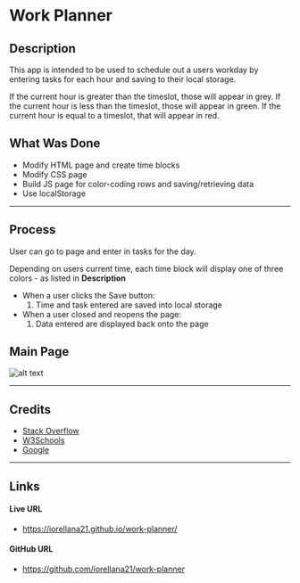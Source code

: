 # Work Planner
## Description
This app is intended to be used to schedule out a users workday by entering tasks for each hour and saving to their local storage.

If the current hour is greater than the timeslot, those will appear in grey.
If the current hour is less than the timeslot, those will appear in green.
If the current hour is equal to a timeslot, that will appear in red.

## What Was Done
* Modify HTML page and create time blocks
* Modify CSS page
* Build JS page for color-coding rows and saving/retrieving data
* Use localStorage

---
## Process
User can go to page and enter in tasks for the day.

Depending on users current time, each time block will display one of three colors - as listed in <b>Description</b>
* When a user clicks the Save button:
    1. Time and task entered are saved into local storage
* When a user closed and reopens the page:
    1. Data entered are displayed back onto the page

## Main Page
![alt text](https://raw.githubusercontent.com/iorellana21/work-planner/main/assets/work-planner.png "work-planner")

---
## Credits
* [Stack Overflow](https://stackoverflow.com/)
* [W3Schools](https://www.w3schools.com/)
* [Google](https://www.google.com/)

---
## Links
#### Live URL
* https://iorellana21.github.io/work-planner/
#### GitHub URL
* https://github.com/iorellana21/work-planner
